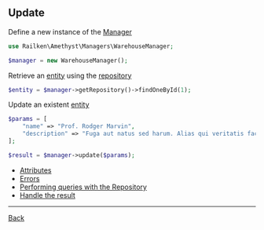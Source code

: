 ## Update 

Define a new instance of the [Manager](manager.md)

```php
use Railken\Amethyst\Managers\WarehouseManager;

$manager = new WarehouseManager();
```

Retrieve an [entity](model.md) using the [repository](repository.md)


```php
$entity = $manager->getRepository()->findOneById(1);
```

Update an existent [entity](model.md)

```php
$params = [
    "name" => "Prof. Rodger Marvin",
    "description" => "Fuga aut natus sed harum. Alias qui veritatis facilis aut voluptatem. Autem impedit et voluptatem voluptatum modi ipsam accusamus. Vel quia dolorum repellendus nulla molestias sed."
];

$result = $manager->update($params);
```

* [Attributes](attributes.md)
* [Errors](errors.md)
* [Performing queries with the Repository](repository.md)
* [Handle the result](result.md)

---
[Back](index.md)